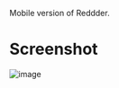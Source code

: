 Mobile version of Reddder.

# Screenshot
![image](https://github.com/MatyilaSango/ReddderMV/assets/60422984/8816cff7-9b12-44eb-bc22-9eb29d18519d)